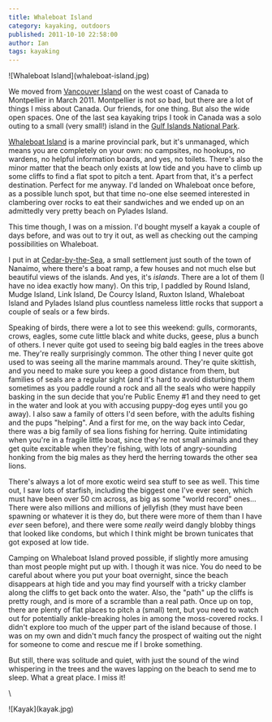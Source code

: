 ```yaml
---
title: Whaleboat Island
category: kayaking, outdoors
published: 2011-10-10 22:58:00
author: Ian
tags: kayaking
---
```


<div class="img-right">![Whaleboat Island](whaleboat-island.jpg)</div>

We moved from [Vancouver Island][vi] on the west coast of Canada to
Montpellier in March 2011.  Montpellier is not *so* bad, but there are
a lot of things I miss about Canada.  Our friends, for one thing.  But
also the wide open spaces.  One of the last sea kayaking trips I took
in Canada was a solo outing to a small (very small!) island in the
[Gulf Islands National Park][ginp].

[Whaleboat Island][whaleboat] is a marine provincial park, but it's
unmanaged, which means you are completely on your own: no campsites,
no hookups, no wardens, no helpful information boards, and yes, no
toilets.  There's also the minor matter that the beach only exists at
low tide and you have to climb up some cliffs to find a flat spot to
pitch a tent.  Apart from that, it's a perfect destination.  Perfect
for me anyway.  I'd landed on Whaleboat once before, as a possible
lunch spot, but that time no-one else seemed interested in clambering
over rocks to eat their sandwiches and we ended up on an admittedly
very pretty beach on Pylades Island.

This time though, I was on a mission.  I'd bought myself a kayak a
couple of days before, and was out to try it out, as well as checking
out the camping possibilities on Whaleboat.

[vi]: http://en.wikipedia.org/wiki/Vancouver_Island
[ginp]: http://en.wikipedia.org/wiki/Gulf_Islands
[whaleboat]: http://www.env.gov.bc.ca/bcparks/explore/parkpgs/whaleboat/

<!--MORE-->

I put in at [Cedar-by-the-Sea][cedar], a small settlement just south of the
town of Nanaimo, where there's a boat ramp, a few houses and not much
else but beautiful views of the islands.  And yes, it's *islands*.
There are a lot of them (I have no idea exactly how many).  On this
trip, I paddled by Round Island, Mudge Island, Link Island, De Courcy
Island, Ruxton Island, Whaleboat Island and Pylades Island plus
countless nameless little rocks that support a couple of seals or a
few birds.

[cedar]: http://maps.google.com/maps?q=49.116523,-123.805618

Speaking of birds, there were a lot to see this weekend: gulls,
cormorants, crows, eagles, some cute little black and white ducks,
geese, plus a bunch of others.  I never quite got used to seeing big
bald eagles in the trees above me.  They're really surprisingly
common.  The other thing I never quite got used to was seeing all the
marine mammals around.  They're quite skittish, and you need to make
sure you keep a good distance from them, but families of seals are a
regular sight (and it's hard to avoid disturbing them sometimes as you
paddle round a rock and all the seals who were happily basking in the
sun decide that you're Public Enemy #1 and they need to get in the
water and look at you with accusing puppy-dog eyes until you go
away).  I also saw a family of otters I'd seen before, with the adults
fishing and the pups "helping".  And a first for me, on the way back
into Cedar, there was a big family of sea lions fishing for herring.
Quite intimidating when you're in a fragile little boat, since they're
not small animals and they get quite excitable when they're fishing,
with lots of angry-sounding honking from the big males as they herd
the herring towards the other sea lions.

There's always a lot of more exotic weird sea stuff to see as well.
This time out, I saw lots of starfish, including the biggest one I've
ever seen, which must have been over 50 cm across, as big as some
"world record" ones...  There were also millions and millions of
jellyfish (they must have been spawning or whatever it is they do, but
there were more of them than I have *ever* seen before), and there
were some *really* weird dangly blobby things that looked like
condoms, but which I think might be brown tunicates that got exposed
at low tide.

Camping on Whaleboat Island proved possible, if slightly more amusing
than most people might put up with.  I though it was nice.  You do
need to be careful about where you put your boat overnight, since the
beach disappears at high tide and you may find yourself with a tricky
clamber along the cliffs to get back onto the water.  Also, the "path"
up the cliffs is pretty rough, and is more of a scramble than a real
path.  Once up on top, there are plenty of flat places to pitch a
(small) tent, but you need to watch out for potentially ankle-breaking
holes in among the moss-covered rocks.  I didn't explore too much of
the upper part of the island because of those.  I was on my own and
didn't much fancy the prospect of waiting out the night for someone to
come and rescue me if I broke something.

But still, there was solitude and quiet, with just the sound of the
wind whispering in the trees and the waves lapping on the beach to
send me to sleep.  What a great place.  I miss it!

\

<div class="img-full">![Kayak](kayak.jpg)</div>
